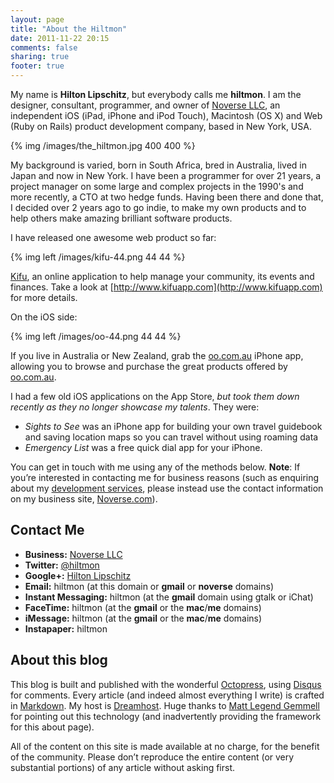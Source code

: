 ```yaml
---
layout: page
title: "About the Hiltmon"
date: 2011-11-22 20:15
comments: false
sharing: true
footer: true
---
```


My name is **Hilton Lipschitz**, but everybody calls me **hiltmon**.  I am the designer, consultant,  programmer, and owner of [Noverse LLC](http://www.noverse.com), an independent iOS (iPad, iPhone and iPod Touch), Macintosh (OS X) and Web (Ruby on Rails) product development company, based in New York, USA.

{% img /images/the_hiltmon.jpg 400 400 %}

My background is varied, born in South Africa, bred in Australia, lived in Japan and now in New York.  I have been a programmer for over 21 years, a project manager on some large and complex projects in the 1990's and more recently, a CTO at two hedge funds.  Having been there and done that, I decided over 2 years ago to go indie, to make my own products and to help others make amazing brilliant software products.

I have released one awesome web product so far:

{% img left /images/kifu-44.png 44 44 %}

[Kifu](http://www.kifuapp.com), an online application to help manage your community, its events and finances. Take a look at [http://www.kifuapp.com](http://www.kifuapp.com) for more details.

On the iOS side:

{% img left /images/oo-44.png 44 44 %}

If you live in Australia or New Zealand, grab the [oo.com.au](http://itunes.apple.com/au/app/oo-com-au/id422693241) iPhone app, allowing you to browse and purchase the great products offered by [oo.com.au](http://www.oo.com.au).

I had a few old iOS applications on the App Store, *but took them down recently as they no longer showcase my talents*. They were:

* *Sights to See* was an iPhone app for building your own travel guidebook and saving location maps so you can travel without using roaming data
* *Emergency List* was a free quick dial app for your iPhone.

You can get in touch with me using any of the methods below. **Note**: If you’re interested in contacting me for business reasons (such as enquiring about my [development services](http://www.noverse.com/services/), please instead use the contact information on my business site, [Noverse.com](http://www.noverse.com)).

## Contact Me

* **Business:** [Noverse LLC](http://www.noverse.com)
* **Twitter:** [@hiltmon](http://twitter.com/hiltmon)
* **Google+:** <a rel="me" href="https://plus.google.com/u/0/106938375254936779482/about">Hilton Lipschitz</a>
* **Email:** hiltmon (at this domain or **gmail** or **noverse** domains)
* **Instant Messaging:** hiltmon (at the **gmail** domain using gtalk or iChat)
* **FaceTime:** hiltmon (at the **gmail** or the **mac**/**me** domains)
* **iMessage:** hiltmon (at the **gmail** or the **mac**/**me** domains)
* **Instapaper:** hiltmon

## About this blog

This blog is built and published with the wonderful [Octopress](http://octopress.org), using [Disqus](http://www.disqus.com) for comments. Every article (and indeed almost everything I write) is crafted in [Markdown](http://daringfireball.net/projects/markdown/). My host is [Dreamhost](http://dreamhost.com/).  Huge thanks to [Matt Legend Gemmell](http://mattgemmell.com) for pointing out this technology (and inadvertently providing the framework for this about page).

All of the content on this site is made available at no charge, for the benefit of the community. Please don’t reproduce the entire content (or very substantial portions) of any article without asking first.
